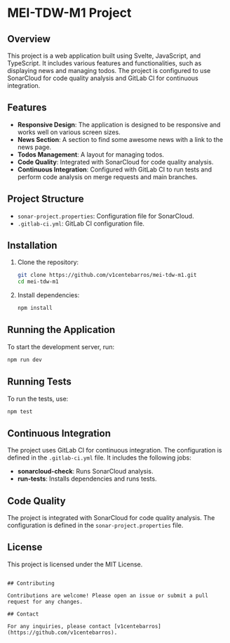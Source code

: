 # MEI-TDW-M1 Project

## Overview

This project is a web application built using Svelte, JavaScript, and TypeScript. It includes various features and functionalities, such as displaying news and managing todos. The project is configured to use SonarCloud for code quality analysis and GitLab CI for continuous integration.

## Features

- **Responsive Design**: The application is designed to be responsive and works well on various screen sizes.
- **News Section**: A section to find some awesome news with a link to the news page.
- **Todos Management**: A layout for managing todos.
- **Code Quality**: Integrated with SonarCloud for code quality analysis.
- **Continuous Integration**: Configured with GitLab CI to run tests and perform code analysis on merge requests and main branches.

## Project Structure

- `sonar-project.properties`: Configuration file for SonarCloud.
- `.gitlab-ci.yml`: GitLab CI configuration file.

## Installation

1. Clone the repository:

   ```sh
   git clone https://github.com/v1centebarros/mei-tdw-m1.git
   cd mei-tdw-m1
   ```

2. Install dependencies:
   ```sh
   npm install
   ```

## Running the Application

To start the development server, run:

```sh
npm run dev
```

## Running Tests

To run the tests, use:

```sh
npm test
```

## Continuous Integration

The project uses GitLab CI for continuous integration. The configuration is defined in the `.gitlab-ci.yml` file. It includes the following jobs:

- **sonarcloud-check**: Runs SonarCloud analysis.
- **run-tests**: Installs dependencies and runs tests.

## Code Quality

The project is integrated with SonarCloud for code quality analysis. The configuration is defined in the `sonar-project.properties` file.

## License

This project is licensed under the MIT License.

```

## Contributing

Contributions are welcome! Please open an issue or submit a pull request for any changes.

## Contact

For any inquiries, please contact [v1centebarros](https://github.com/v1centebarros).
```

